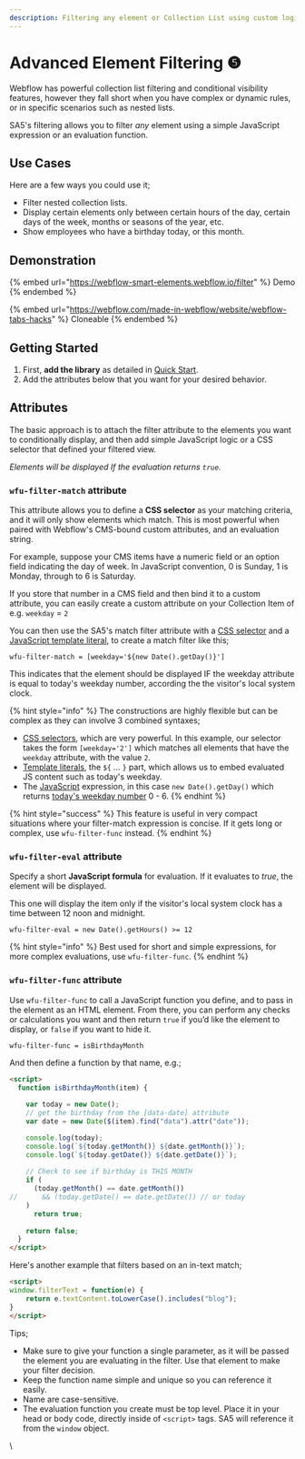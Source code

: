 ```yaml
---
description: Filtering any element or Collection List using custom logic.
---
```


# Advanced Element Filtering ❺

Webflow has powerful collection list filtering and conditional visibility features, however they fall short when you have complex or dynamic rules, or in specific scenarios such as nested lists.&#x20;

SA5's filtering allows you to filter _any_ element using a simple JavaScript expression or an evaluation function.

## Use Cases

Here are a few ways you could use it;&#x20;

* Filter nested collection lists.&#x20;
* Display certain elements only between certain hours of the day, certain days of the week, months or seasons of the year, etc.&#x20;
* Show employees who have a birthday today, or this month.&#x20;

## Demonstration <a href="#usage-notes" id="usage-notes"></a>

{% embed url="https://webflow-smart-elements.webflow.io/filter" %}
Demo
{% endembed %}

{% embed url="https://webflow.com/made-in-webflow/website/webflow-tabs-hacks" %}
Cloneable
{% endembed %}

## Getting Started  <a href="#getting-started-nocode" id="getting-started-nocode"></a>

1. First, **add the library** as detailed in [Quick Start](../quick-start.md).&#x20;
2. Add the attributes below that you want for your desired behavior.&#x20;

## Attributes

The basic approach is to attach the filter attribute to the elements you want to conditionally display, and then add simple JavaScript logic or a CSS selector that defined your filtered view.&#x20;

_Elements will be displayed If the evaluation returns `true`._

### `wfu-filter-match` attribute

This attribute allows you to define a **CSS selector** as your matching criteria, and it will only show elements which match. This is most powerful when paired with Webflow's CMS-bound custom attributes, and an evaluation string.&#x20;

For example, suppose your CMS items have a numeric field or an option field indicating the day of week. In JavaScript convention, 0 is Sunday, 1 is Monday, through to 6 is Saturday.&#x20;

If you store that number in a CMS field and then bind it to a custom attribute, you can easily create a custom attribute on your Collection Item of e.g. `weekday` = `2`&#x20;

You can then use the SA5's match filter attribute with a [CSS selector](https://developer.mozilla.org/en-US/docs/Web/CSS/CSS\_selectors) and a [JavaScript template literal](https://developer.mozilla.org/en-US/docs/Web/JavaScript/Reference/Template\_literals), to create a match filter like this;&#x20;

```
wfu-filter-match = [weekday='${new Date().getDay()}']
```

This indicates that the element should be displayed IF the weekday attribute is equal to today's weekday number, according the the visitor's local system clock.&#x20;

{% hint style="info" %}
The constructions are highly flexible but can be complex as they can involve 3 combined syntaxes;&#x20;

* [CSS selectors](https://developer.mozilla.org/en-US/docs/Web/CSS/CSS\_selectors), which are very powerful. In this example, our selector takes the form `[weekday='2']` which matches all elements that have the `weekday` attribute, with the value `2`.&#x20;
* [Template literals](https://developer.mozilla.org/en-US/docs/Web/JavaScript/Reference/Template\_literals), the `${` ... `}` part, which allows us to embed evaluated JS content such as today's weekday.
* The [JavaScript](https://developer.mozilla.org/en-US/docs/Web/JavaScript) expression, in this case `new Date().getDay()` which returns [today's weekday number](https://developer.mozilla.org/en-US/docs/Web/JavaScript/Reference/Global\_Objects/Date/getDay) 0 - 6. &#x20;
{% endhint %}

{% hint style="success" %}
This feature is useful in very compact situations where your filter-match expression is concise. If it gets long or complex, use `wfu-filter-func` instead.&#x20;
{% endhint %}

### `wfu-filter-eval` attribute <a href="#wfu-filter-attribute" id="wfu-filter-attribute"></a>

Specify a short **JavaScript formula** for evaluation. If it evaluates to _true_, the element will be displayed.

This one will display the item only if the visitor's local system clock has a time between 12 noon and midnight.&#x20;

```
wfu-filter-eval = new Date().getHours() >= 12
```

{% hint style="info" %}
Best used for short and simple expressions, for more complex evaluations, use `wfu-filter-func`.
{% endhint %}

### `wfu-filter-func` attribute <a href="#wfu-filter-func-attribute" id="wfu-filter-func-attribute"></a>

Use `wfu-filter-func` to call a JavaScript function you define, and to pass in the element as an HTML element. From there, you can perform any checks or calculations you want and then return `true` if you’d like the element to display, or `false` if you want to hide it.

```
wfu-filter-func = isBirthdayMonth
```

And then define a function by that name, e.g.;&#x20;

```html
<script>
  function isBirthdayMonth(item) {
    
    var today = new Date();
    // get the birthday from the [data-date] attribute 
    var date = new Date($(item).find("data").attr("date")); 

    console.log(today);
    console.log(`${today.getMonth()} ${date.getMonth()}`);
    console.log(`${today.getDate()} ${date.getDate()}`);
    
    // Check to see if birthday is THIS MONTH 
    if (
      (today.getMonth() == date.getMonth())
//      && (today.getDate() == date.getDate()) // or today 
    )
      return true;
   
    return false;
  }
</script>
```

Here's another example that filters based on an in-text match;

```html
<script>
window.filterText = function(e) {
    return e.textContent.toLowerCase().includes("blog"); 
}
</script>
```

Tips;

* Make sure to give your function a single parameter, as it will be passed the element you are evaluating in the filter. Use that element to make your filter decision.&#x20;
* Keep the function name simple and unique so you can reference it easily.&#x20;
* Name are case-sensitive.&#x20;
* The evaluation function you create must be top level.  Place it in your head or body code, directly inside of `<script>` tags.  SA5 will reference it from the `window` object. &#x20;



\
